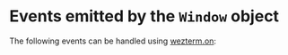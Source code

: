 # Events emitted by the `Window` object

The following events can be handled using [wezterm.on](../wezterm/on.md):

